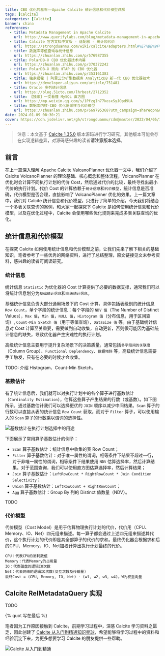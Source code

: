 ```yaml
---
title: CBO 优化的基石——Apache Calcite 统计信息和代价模型详解
tags: [Calcite]
categories: [Calcite]
banner: china
references:
  - title: Metadata Management in Apache Calcite
    url: https://www.querifylabs.com/blog/metadata-management-in-apache-calcite
  - title: Calcite 官方文档中文版 - 适配器 - 统计和代价
    url: https://strongduanmu.com/wiki/calcite/adapters.html#%E7%BB%9F%E8%AE%A1%E5%92%8C%E4%BB%A3%E4%BB%B7
  - title: 数据库等值查询与统计信息
    url: https://zhuanlan.zhihu.com/p/576987355
  - title: PolarDB-X CBO 优化器技术内幕
    url: https://zhuanlan.zhihu.com/p/370372242
  - title: PolarDB-X 面向 HTAP 的 CBO 优化器
    url: https://zhuanlan.zhihu.com/p/353161383
  - title: 独家揭秘 | 阿里云分析型数据库 AnalyticDB 新一代 CBO 优化器技术
    url: https://developer.aliyun.com/article/751481
  - title: Oracle 多列统计信息
    url: https://blog.51cto.com/lhrbest/2712352
  - title: 【独家】一文看懂 MySQL 直方图
    url: https://mp.weixin.qq.com/s/1PfzgIh77kosxSyJOpd9UA
  - title: 数据库内核-CBO 优化器采样与代价模型
    url: https://zhuanlan.zhihu.com/p/669795368?utm_campaign=shareopn&utm_medium=social&utm_oi=985120462346670080&utm_psn=1726928506183983104&utm_source=wechat_session
date: 2024-01-09 08:30:21
cover: https://cdn.jsdelivr.net/gh/strongduanmu/cdn@master/2022/04/05/1649126780.jpg
---
```


> 注意：本文基于 [Calcite 1.35.0](https://github.com/apache/calcite/tree/75750b78b5ac692caa654f506fc1515d4d3991d6) 版本源码进行学习研究，其他版本可能会存在实现逻辑差异，对源码感兴趣的读者**请注意版本选择**。

## 前言

在上一篇[深入理解 Apache Calcite ValcanoPlanner 优化器](https://strongduanmu.com/blog/deep-understand-of-apache-calcite-volcano-planner.html)一文中，我们介绍了 Calcite VolcanoPlanner 的理论基础、核心概念和整体流程，VolcanoPlanner 在优化时会计算不同执行计划的代价 Cost，然后通过代价的比较，最终寻找出最小代价的执行计划。代价 Cost 的计算依赖于`统计信息`和`代价模型`，统计信息是否准确，代价模型是否合理，直接影响了 VolcanoPlanner 优化的效果。上一篇文章中，我们对 Calcite 统计信息和代价模型，只进行了简单的介绍，今天我们将结合一个多表关联查询的案例，和大家一起探究下 Calcite 是如何使用统计信息和代价模型，以及在优化过程中，Calcite 会使用哪些优化规则来完成多表关联查询的优化。

## 统计信息和代价模型

在探究 Calcite 如何使用统计信息和代价模型之前，让我们先来了解下相关的基础知识，笔者参考了一些优秀的网络资料，进行了总结整理，原文链接见文末参考资料，感兴趣的读者可阅读研究。

### 统计信息

统计信息 `Statistic` 为优化器的 Cost 计算提供了必要的数据支撑，通常我们可以将统计信息划分为`基础统计信息`和`高级统计信息`。

基础统计信息负责大部分通用场景下的 Cost 计算，具体包括表级别的统计信息 `Row Count`，单个字段的统计信息：每个字段的 `NDV 值`（The Number of Distinct Values），`Max 值`，`Min 值`，`NULL 值`，`Histogram 值`（分布信息，用于区间查询）, `Count-Min Sketch 值`（用于等值查询），`DataSize 值` 等。由于基础统计信息对 Cost 计算至关重要，需要做到自动收集，自动更新，否则很可能因为基础统计信息的缺失，导致优化器产生灾难性的执行计划。

高级统计信息主要用于提升复杂场景下的决策质量，通常包括`多字段间的关联度`（Column Group）、`Functional Deplendency`、`数据倾斜` 等，高级统计信息需要手工触发，只有在必要的时候才会收集。

TODO: 介绍 Histogram、Count-Min Sketch。

### 基数估计

有了统计信息后，我们就可以对执行计划中的各个算子进行基数估计（`Cardinality Estimation`），估算这些算子产生结果的行数（或基数）。如下图所示，通过基数估计我们可以选择更优的 `JOIN` 顺序以减少中间结果。`Scan` 算子的行数可以直接从表的统计信息 `Row Count` 获取，而对于 `Filter` 算子，可以使用输入的 `Scan` 算子的行数乘以谓词的选择性。

![基数估计在执行计划选择中的用途](https://cdn.jsdelivr.net/gh/strongduanmu/cdn@master/2024/01/23/1705969782.png)

下面展示了常用算子基数估计的例子：

- `Scan` 算子基数估计：统计信息中收集的表 Row Count；
- `Filter` 算子基数估计：对于唯一属性的谓词，相等条件下结果不超过一行，对于非唯一属性的谓词，相等条件下结果使用 `NDV` 估算选择率，然后计算结果。对于范围查询，我们可以使用直方图估算选择率，然后计算结果；
- `Join` 算子基数估计：`LeftRowCount * RightRowCount * Join Condition Selectivity`；
- `Union` 算子基数估计：`LeftRowCount + RightRowCount`；
- `Agg` 算子基数估计：Group By 列的 Distinct 值数量（NDV）。

TODO

### 代价模型

代价模型（Cost Model）是用于估算物理执行计划的代价，代价用（CPU、Memory、IO、Net）四元组来描述。每一算子都会通过上述四元组来描述其代价，这个执行计划的代价即是其全部算子的代价的求和。最终优化器会根据求和后的CPU、Memory、IO、Net加权计算出执行计划最终的代价。

```
CPU：代表CPU的消耗数值
Memory：代表Memory的占用量
IO：代表磁盘的逻辑IO次数
Net：代表网络的逻辑IO次数(交互次数及传输量)
最终Cost = (CPU, Memory, IO, Net) · (w1, w2, w3, w4)，W为权重向量
```



## Calcite RelMetadataQuery 实现

TODO



{% quot 写在最后 %}

笔者因为工作原因接触到 Calcite，前期学习过程中，深感 Calcite 学习资料之匮乏，因此创建了 [Calcite 从入门到精通知识星球](https://wx.zsxq.com/dweb2/index/group/51128414222814)，希望能够将学习过程中的资料和经验沉淀下来，为更多想要学习 Calcite 的朋友提供一些帮助。

![Calcite 从入门到精通](https://cdn.jsdelivr.net/gh/strongduanmu/cdn/blog/202309210909027.png)
